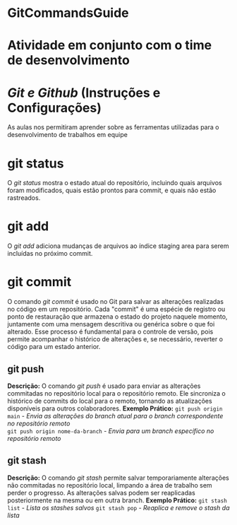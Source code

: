 # GitCommandsGuide
# Atividade em conjunto com o time de desenvolvimento

# *Git e Github* (Instruções e Configurações)
As aulas nos permitiram aprender sobre as ferramentas utilizadas para o desenvolvimento de trabalhos em equipe

# git status
O *git status* mostra o estado atual do repositório, incluindo quais arquivos foram modificados, quais estão prontos para commit, e quais não estão rastreados.

# git add
O *git add* adiciona mudanças de arquivos ao índice staging area para serem incluídas no próximo commit.

# git commit
O comando *git commit* é usado no Git para salvar as alterações realizadas no código em um repositório. Cada "commit" é uma espécie de registro ou ponto de restauração que armazena o estado do projeto naquele momento, juntamente com uma mensagem descritiva ou genérica sobre o que foi alterado. Esse processo é fundamental para o controle de versão, pois permite acompanhar o histórico de alterações e, se necessário, reverter o código para um estado anterior.

## git push
**Descrição:** O comando *git push* é usado para enviar as alterações commitadas no repositório local para o repositório remoto. Ele sincroniza o histórico de commits do local para o remoto, tornando as atualizações disponíveis para outros colaboradores.
**Exemplo Prático:**
```git push origin main``` - *Envia as alterações do branch atual para o branch correspondente no repositório remoto*  
```git push origin nome-da-branch``` - *Envia para um branch específico no repositório remoto* 

## git stash
**Descrição:** O comando *git stash* permite salvar temporariamente alterações não commitadas no repositório local, limpando a área de trabalho sem perder o progresso. As alterações salvas podem ser reaplicadas posteriormente na mesma ou em outra branch.
**Exemplo Prático:**
```git stash list``` - *Lista os stashes salvos*
```git stash pop``` - *Reaplica e remove o stash da lista*  